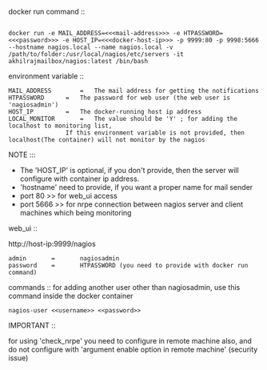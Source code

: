 

docker run command ::

```

docker run -e MAIL_ADDRESS=<<<mail-address>>> -e HTPASSWORD=<<<password>>> -e HOST_IP=<<<docker-host-ip>>> -p 9999:80 -p 9998:5666 --hostname nagios.local --name nagios.local -v /path/to/folder:/usr/local/nagios/etc/servers -it akhilrajmailbox/nagios:latest /bin/bash

```

environment variable ::

```
MAIL_ADDRESS		=	The mail address for getting the notifications
HTPASSWORD		=	The password for web user (the web user is 'nagiosadmin')
HOST_IP			=	The docker-running host ip address 
LOCAL_MONITOR		=	The value should be 'Y' ; for adding the localhost to monitoring list,
				If this environment variable is not provided, then localhost(The container) will not monitor by the nagios

```

NOTE :::

 *	The 'HOST_IP' is optional, if you don't provide, then the server will configure with container ip address.
 *	'hostname' need to provide, if you want a proper name for mail sender
 *	port 80		>>	for web_ui access
 *	port 5666	>>	for nrpe connection between nagios server and client machines which being monitoring

web_ui ::

http://host-ip:9999/nagios


```
admin		=		nagiosadmin
password	=		HTPASSWORD (you need to provide with docker run command)

```

commands ::
	for adding another user other than nagiosadmin, use this command inside the docker container 
```
nagios-user <<username>> <<password>>
```

IMPORTANT ::

for using 'check_nrpe' you need to configure in remote machine also, and do not configure with 'argument enable option in remote machine' (security issue)

